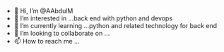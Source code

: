 - 👋 Hi, I’m @AAbdulM
- 👀 I’m interested in ...back end with python and devops
- 🌱 I’m currently learning ...python and related technology for back end
- 💞️ I’m looking to collaborate on ...
- 📫 How to reach me ...

<!---
AAbdulM/AAbdulM is a ✨ special ✨ repository because its `README.md` (this file) appears on your GitHub profile.
You can click the Preview link to take a look at your changes.
--->
